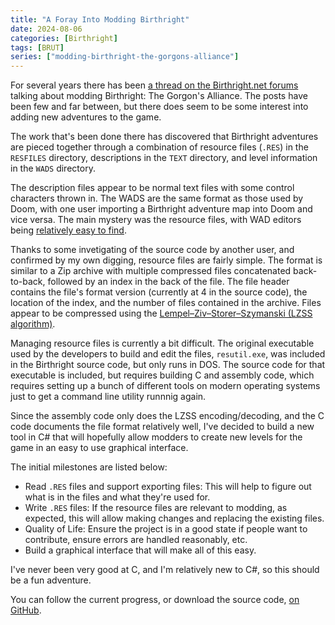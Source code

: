 ```yaml
---
title: "A Foray Into Modding Birthright"
date: 2024-08-06
categories: [Birthright]
tags: [BRUT]
series: ["modding-birthright-the-gorgons-alliance"]
---
```


For several years there has been [a thread on the Birthright.net forums][brnet-modding] talking about modding Birthright: The Gorgon's Alliance. The posts have been few and far between, but there does seem to be some interest into adding new adventures to the game.

The work that's been done there has discovered that Birthright adventures are pieced together through a combination of resource files (`.RES`) in the `RESFILES` directory, descriptions in the `TEXT` directory, and level information in the `WADS` directory.

The description files appear to be normal text files with some control characters thrown in. The WADS are the same format as those used by Doom, with one user importing a Birthright adventure map into Doom and vice versa. The main mystery was the resource files, with WAD editors being [relatively easy to find][wad-editors].

Thanks to some invetigating of the source code by another user, and confirmed by my own digging, resource files are fairly simple. The format is similar to a Zip archive with multiple compressed files concatenated back-to-back, followed by an index in the back of the file. The file header contains the file's format version (currently at 4 in the source code), the location of the index, and the number of files contained in the archive. Files appear to be compressed using the [Lempel–Ziv–Storer–Szymanski (LZSS algorithm)][lzss].

Managing resource files is currently a bit difficult. The original executable used by the developers to build and edit the files, `resutil.exe`, was included in the Birthright source code, but only runs in DOS. The source code for that executable is included, but requires building C and assembly code, which requires setting up a bunch of different tools on modern operating systems just to get a command line utility runnnig again.

Since the assembly code only does the LZSS encoding/decoding, and the C code documents the file format relatively well, I've decided to build a new tool in C# that will hopefully allow modders to create new levels for the game in an easy to use graphical interface.

The initial milestones are listed below:

* Read `.RES` files and support exporting files: This will help to figure out what is in the files and what they're used for.
* Write `.RES` files: If the resource files are relevant to modding, as expected, this will allow making changes and replacing the existing files.
* Quality of Life: Ensure the project is in a good state if people want to contribute, ensure errors are handled reasonably, etc.
* Build a graphical interface that will make all of this easy.

I've never been very good at C, and I'm relatively new to C#, so this should be a fun adventure.

You can follow the current progress, or download the source code, [on GitHub][brut-github].

[brnet-modding]: http://www.birthright.net/forums/showthread.php?28766-Modding-Birthright-Gorgon-s-Alliance-Adventures
[brut-github]: https://github.com/Shiryou/brut
[lzss]: https://en.wikipedia.org/wiki/Lempel%E2%80%93Ziv%E2%80%93Storer%E2%80%93Szymanski
[wad-editors]: https://doomwiki.org/wiki/Editing_utility#WAD_editors
